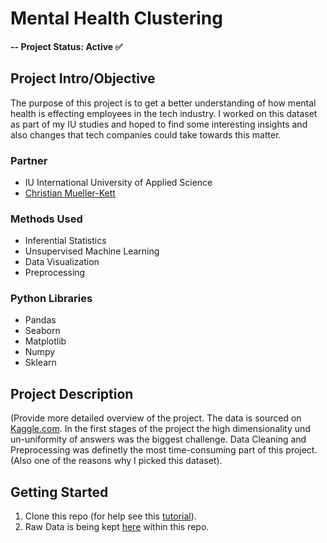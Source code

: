 # Mental Health Clustering

#### -- Project Status: Active ✅

## Project Intro/Objective
The purpose of this project is to get a better understanding of how mental health is effecting employees in the tech industry. I worked on this dataset as part of my IU studies and hoped to find some interesting insights and also changes that tech companies could take towards this matter. 

### Partner
* IU International University of Applied Science
* [Christian Mueller-Kett](https://www.linkedin.com/in/christian-m%C3%BCller-kett-376922113/)

### Methods Used
* Inferential Statistics
* Unsupervised Machine Learning
* Data Visualization
* Preprocessing

### Python Libraries
* Pandas
* Seaborn
* Matplotlib
* Numpy
* Sklearn

## Project Description
(Provide more detailed overview of the project.  The data is sourced on [Kaggle.com](https://www.kaggle.com/datasets/osmi/mental-health-in-tech-2016). In the first stages of the project the high dimensionality und un-uniformity of answers was the biggest challenge. Data Cleaning and Preprocessing was definetly the most time-consuming part of this project. (Also one of the reasons why I picked this dataset). 

## Getting Started

1. Clone this repo (for help see this [tutorial](https://help.github.com/articles/cloning-a-repository/)).
2. Raw Data is being kept [here](https://github.com/mr-emreerturk/Mental_Health_in_Tech-Clusterting) within this repo.